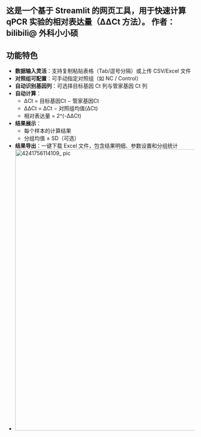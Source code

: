 这是一个基于 **Streamlit** 的网页工具，用于快速计算 qPCR 实验的相对表达量（ΔΔCt 方法）。
作者：
bilibili@ 外科小小硕
---

## 功能特色
- **数据输入灵活**：支持复制粘贴表格（Tab/逗号分隔）或上传 CSV/Excel 文件  
- **对照组可配置**：可手动指定对照组（如 NC / Control）  
- **自动识别基因列**：可选择目标基因 Ct 列与管家基因 Ct 列  
- **自动计算**：  
  - ΔCt = 目标基因Ct − 管家基因Ct  
  - ΔΔCt = ΔCt − 对照组均值(ΔCt)  
  - 相对表达量 = 2^(-ΔΔCt)  
- **结果展示**：  
  - 每个样本的计算结果  
  - 分组均值 ± SD（可选）  
- **结果导出**：一键下载 Excel 文件，包含结果明细、参数设置和分组统计
- <img width="1320" height="752" alt="4241756114109_ pic" src="https://github.com/user-attachments/assets/08245280-4321-4716-9ec2-874bb8ff4eae" />
